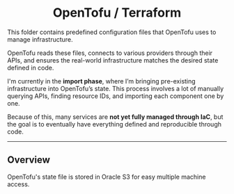 <div align="center">

# OpenTofu / Terraform

</div>

This folder contains predefined configuration files that OpenTofu uses to manage infrastructure.

OpenTofu reads these files, connects to various providers through their APIs, and ensures the real-world infrastructure matches the desired state defined in code.

I'm currently in the **import phase**, where I’m bringing pre-existing infrastructure into OpenTofu’s state. This process involves a lot of manually querying APIs, finding resource IDs, and importing each component one by one.

Because of this, many services are **not yet fully managed through IaC**, but the goal is to eventually have everything defined and reproducible through code.

---
## Overview

OpenTofu's state file is stored in Oracle S3 for easy multiple machine access.



